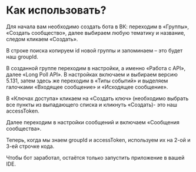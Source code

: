 # Как использовать?

Для начала вам необходимо создать бота в ВК: переходим в «Группы», «Создать сообщество», далее выбираем любую тематику и название, следом кликаем «Создать».

В строке поиска копируем id новой группы и запоминаем – это будет наш groupId.

В созданной группе переходим в настройки, а именно
«Работа с API», далее «Long Poll API». В настройках включаем и выбираем версию 5.131, затем здесь же переходим в «Типы событий» и выделяем галочками «Входящее сообщение» и «Исходящее сообщение».

В «Ключах доступа» кликаем на «Создать ключ» (необходимо выбрать все пункты из выпадающего списка и кликнуть «Создать)- это наш accessToken.

Далее переходим в настройки сообщений и включаем «Сообщения сообщества».

Теперь, когда мы знаем groupId и accessToken, используем их на 2-ой и 3-ей строчке кода. 

Чтобы бот заработал, остаётся только запустить приложение в вашей IDE.
